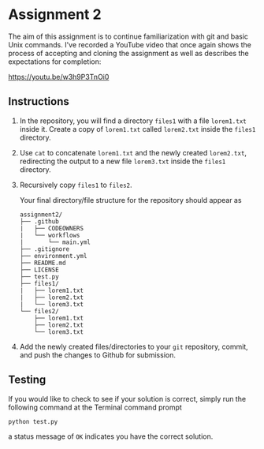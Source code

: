 # Assignment 2

The aim of this assignment is to continue familiarization with git and basic Unix commands. I've recorded a YouTube video that once again shows the process of accepting and cloning the assignment as well as describes the expectations for completion:

https://youtu.be/w3h9P3TnOi0

## Instructions

 1. In the repository, you will find a directory `files1` with a file `lorem1.txt` inside it. Create a copy of `lorem1.txt` called `lorem2.txt` inside the `files1` directory.

 2. Use `cat` to concatenate `lorem1.txt` and the newly created `lorem2.txt`, redirecting the output to a new file `lorem3.txt` inside the `files1` directory.

 3. Recursively copy `files1` to `files2`.

    Your final directory/file structure for the repository should appear as

    ```
    assignment2/
    ├── .github
    |   ├── CODEOWNERS
    |   └── workflows
    |       └── main.yml
    ├── .gitignore
    ├── environment.yml
    ├── README.md
    ├── LICENSE
    ├── test.py
    ├── files1/
    |   ├── lorem1.txt
    |   ├── lorem2.txt
    |   └── lorem3.txt
    └── files2/
        ├── lorem1.txt
        ├── lorem2.txt
        └── lorem3.txt
    ```

 4. Add the newly created files/directories to your `git` repository, commit, and push the changes to Github for submission.

 ## Testing

 If you would like to check to see if your solution is correct, simply run the following command at the Terminal command prompt

```bash
python test.py
```

a status message of `OK` indicates you have the correct solution.
